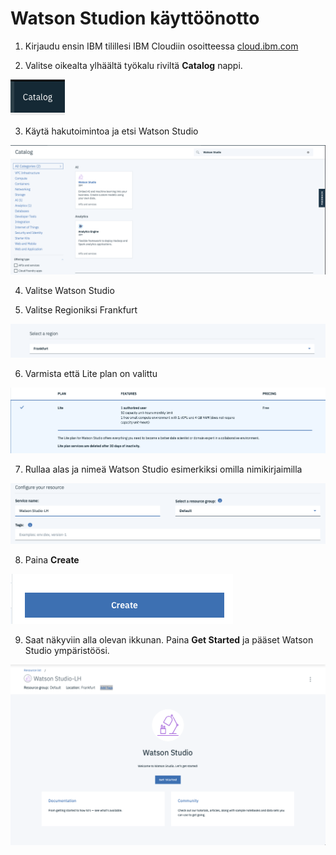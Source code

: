 # Watson Studion käyttöönotto

1. Kirjaudu ensin IBM tilillesi IBM Cloudiin osoitteessa <a href="https://cloud.ibm.com">cloud.ibm.com</a>

2. Valitse oikealta ylhäältä työkalu riviltä **Catalog** nappi.

![](images/catalog.png)

3. Käytä hakutoimintoa ja etsi Watson Studio

![](images/wssearch.png)

4. Valitse Watson Studio

5. Valitse Regioniksi Frankfurt

![](images/wsregion.png)

6. Varmista että Lite plan on valittu

![](images/WSLite.png)

7. Rullaa alas ja nimeä Watson Studio esimerkiksi omilla nimikirjaimilla

![](images/wsname.png)

8. Paina **Create**

![](images/wscreate.png)

9. Saat näkyviin alla olevan ikkunan. Paina **Get Started** ja pääset Watson Studio ympäristöösi.

![](images/wsgetstarted.png)
